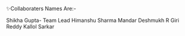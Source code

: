 ✨Collaboraters Names Are:-

Shikha Gupta- Team Lead
Himanshu Sharma
Mandar Deshmukh
R Giri Reddy
Kallol Sarkar
